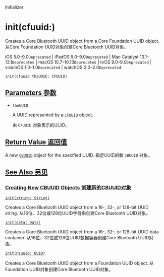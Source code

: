 Initializer

# init(cfuuid:) 

Creates a Core Bluetooth UUID object from a Core Foundation UUID object.
从Core Foundation UUID对象创建Core Bluetooth UUID对象。

iOS 5.0–9.0`Deprecated` | iPadOS 5.0–9.0`Deprecated` | Mac Catalyst 13.1–13.1`Deprecated` | macOS 10.7–10.13`Deprecated` | tvOS 9.0–9.0`Deprecated` | visionOS 1.0–1.0`Deprecated` | watchOS 2.0–2.0`Deprecated`

```
init(cfuuid theUUID: CFUUID)
```



## [Parameters  参数](https://developer.apple.com/documentation/corebluetooth/cbuuid/init(cfuuid:)-3h0ry#parameters)

- `theUUID`

  A UUID represented by a [`CFUUID`](https://developer.apple.com/documentation/corefoundation/cfuuid) object. 

  由 `CFUUID` 对象表示的UUID。



## [Return Value 返回值](https://developer.apple.com/documentation/corebluetooth/cbuuid/init(cfuuid:)-3h0ry#return-value)

A new [`CBUUID`](https://developer.apple.com/documentation/corebluetooth/cbuuid) object for the specified UUID.
指定UUID的新 `CBUUID` 对象。



## [See Also 另见](https://developer.apple.com/documentation/corebluetooth/cbuuid/init(cfuuid:)-3h0ry#see-also)

### [Creating New CBUUID Objects 创建新的CBUUID对象](https://developer.apple.com/documentation/corebluetooth/cbuuid/init(cfuuid:)-3h0ry#Creating-New-CBUUID-Objects)

[`init(string: String)`](https://developer.apple.com/documentation/corebluetooth/cbuuid/init(string:))

Creates a Core Bluetooth UUID object from a 16-, 32-, or 128-bit UUID string.
从16位、32位或128位UUID字符串创建Core Bluetooth UUID对象。

[`init(data: Data)`](https://developer.apple.com/documentation/corebluetooth/cbuuid/init(data:))

Creates a Core Bluetooth UUID object from a 16-, 32-, or 128-bit UUID data container.
从16位、32位或128位UUID数据容器创建Core Bluetooth UUID对象。

[`init(nsuuid: UUID)`](https://developer.apple.com/documentation/corebluetooth/cbuuid/init(nsuuid:)-2amob)

Creates a Core Bluetooth UUID object from a Foundation UUID object.
从Foundation UUID对象创建Core Bluetooth UUID对象。
